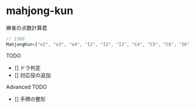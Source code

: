 # mahjong-kun

麻雀の点数計算君

```typescript
// 1300
MahjongKun<["o2", "o3", "o4", "I2", "I2", "I2", "C4", "C5", "C6", "I6", "I6", "I6", "o4", "o4"], "o3", "ron">
```

TODO
- [] ドラ判定
- [] 対応役の追加

Advanced TODO
- [] 手牌の整形

